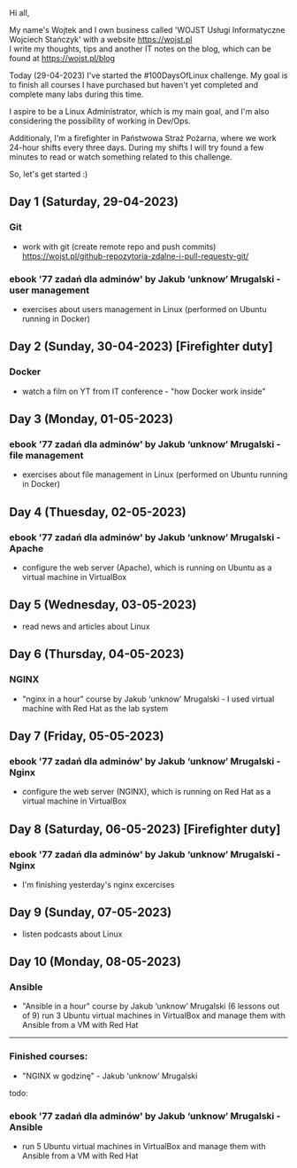 Hi all,

My name's Wojtek and I own business called 'WOJST Usługi Informatyczne Wojciech Stańczyk' with a website https://wojst.pl<br/>
I write my thoughts, tips and another IT notes on the blog, which can be found at https://wojst.pl/blog

Today (29-04-2023) I've started the #100DaysOfLinux challenge. My goal is to finish all courses I have purchased but haven't yet completed and complete many labs during this time.

I aspire to be a Linux Administrator, which is my main goal, and I'm also considering the possibility of working in Dev/Ops.

Additionaly, I'm a firefighter in Państwowa Straż Pożarna, where we work 24-hour shifts every three days. During my shifts I will try found a few minutes to read or watch something related to this challenge.

So, let's get started :)

## Day 1 (Saturday, 29-04-2023)
### Git
- work with git (create remote repo and push commits)<br/>
https://wojst.pl/github-repozytoria-zdalne-i-pull-requesty-git/
### ebook '77 zadań dla adminów' by Jakub ‘unknow’ Mrugalski - user management
- exercises about users management in Linux (performed on Ubuntu running in Docker)

## Day 2 (Sunday, 30-04-2023) [Firefighter duty]
### Docker
- watch a film on YT from IT conference - "how Docker work inside"

## Day 3 (Monday, 01-05-2023)
### ebook '77 zadań dla adminów' by Jakub ‘unknow’ Mrugalski - file management
- exercises about file management in Linux (performed on Ubuntu running in Docker)

## Day 4 (Thuesday, 02-05-2023)
### ebook '77 zadań dla adminów' by Jakub ‘unknow’ Mrugalski - Apache
- configure the web server (Apache), which is running on Ubuntu as a virtual machine in VirtualBox 

## Day 5 (Wednesday, 03-05-2023)
- read news and articles about Linux

## Day 6 (Thursday, 04-05-2023)
### NGINX
- "nginx in a hour" course by Jakub ‘unknow’ Mrugalski - I used virtual machine with Red Hat as the lab system

## Day 7 (Friday, 05-05-2023)
### ebook '77 zadań dla adminów' by Jakub ‘unknow’ Mrugalski - Nginx
- configure the web server (NGINX), which is running on Red Hat as a virtual machine in VirtualBox 

## Day 8 (Saturday, 06-05-2023) [Firefighter duty]
### ebook '77 zadań dla adminów' by Jakub ‘unknow’ Mrugalski - Nginx
- I'm finishing yesterday's nginx excercises

## Day 9 (Sunday, 07-05-2023)
- listen podcasts about Linux

## Day 10 (Monday, 08-05-2023)
### Ansible
- "Ansible in a hour" course by Jakub ‘unknow’ Mrugalski (6 lessons out of 9)
run 3 Ubuntu virtual machines in VirtualBox and manage them with Ansible from a VM with Red Hat

---
### Finished courses:
- "NGINX w godzinę" - Jakub ‘unknow’ Mrugalski

todo:
### ebook '77 zadań dla adminów' by Jakub ‘unknow’ Mrugalski - Ansible
- run 5 Ubuntu virtual machines in VirtualBox and manage them with Ansible from a VM with Red Hat
